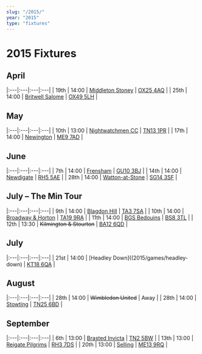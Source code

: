 ```yaml
---
slug: "/2015/"
year: "2015"
type: "fixtures"
---
```


# 2015 Fixtures

## April

|:---|:---|:---|:---|
| 19th | 14:00 | [Middleton Stoney](2015/games/middleton-stoney) | [OX25 4AQ](https//goo.gl/maps/2oHFhgW7cVt) |
| 25th | 14:00 | [Britwell Salome](2015/games/britwell-salome) | [OX49 5LH](https://www.google.co.uk/maps/@51.6319621,-1.0333799,18z) |

## May

|:---|:---|:---|:---|
| 10th | 13:00 | [Nightwatchmen CC](2015/games/nightwatchmen) | [TN13 1PR](https://goo.gl/maps/JefoWDSusHs) |
| 17th | 14:00 | [Newington](2015/games/newington) | [ME9 7AD](https://goo.gl/maps/t473ZxQqr142) |

## June

|:---|:---|:---|:---|
| 7th | 14:00 | [Frensham](2015/games/frensham) | [GU10 3BJ](https//goo.gl/maps/xBUZvPU1vnK2) |
| 14th | 14:00 | [Newdigate](2015/games/newdigate) | [RH5 5AE](http://goo.gl/maps/2RKzj) |
| 28th | 14:00 | [Watton-at-Stone](2015/games/watton-at-stone) | [SG14 3SF](https://goo.gl/maps/2oHFhgW7cVt) |

## July – The Min Tour

|:---|:---|:---|:---|
| 9th | 14:00 | [Blagdon Hill](2015/games/blagdon-hill) | [TA3 7SA](https//goo.gl/maps/H6iLZLNcja12) |
| 10th | 14:00 | [Broadway & Horton](2015/games/broadway-and-horton) | [TA19 9RA](https//goo.gl/maps/hVamJL8if6v) |
| 11th | 14:00 | [BGS Bedouins](2015/games/bgs-bedouins) | [BS8 3TL](http://tinyurl.com/q9t3bma) |
| 12th | 13:30 | <del>Kilmington & Stourton</del> | [BA12 6QD](https://goo.gl/maps/6q53XChZh9A2) |

## July

|:---|:---|:---|:---|
| 21st | 14:00 | [Headley Down]((2015/games/headley-down) | [KT18 6QA](https://goo.gl/maps/pn4ojVfCN722) |

## August

|:---|:---|:---|:---|
| 28th | 14:00 | <del>Wimbledon United</del> | Away |
| 28th | 14:00 | [Stowting](2015/games/stowting) | [TN25 6BD](https//goo.gl/maps/5KNmaMe6Wb422) |


## September

|:---|:---|:---|:---|
| 6th | 13:00 | [Brasted Invicta](2015/games/brasted-invicta) | [TN2 5BW](http://maps.apple.com/?q=51.122742,0.285469&sspn=0.007606,0.014852&sll=51.122742,0.285469) |
| 13th | 13:00 | [Reigate Pilgrims](2015/games/reigate-pilgrims) | [RH3 7DS](https//goo.gl/maps/APtKSjuaQ5v) |
| 20th | 13:00 | [Selling](2015/games/selling) | [ME13 9RQ](https//goo.gl/maps/QeLhjBkEbJr) |